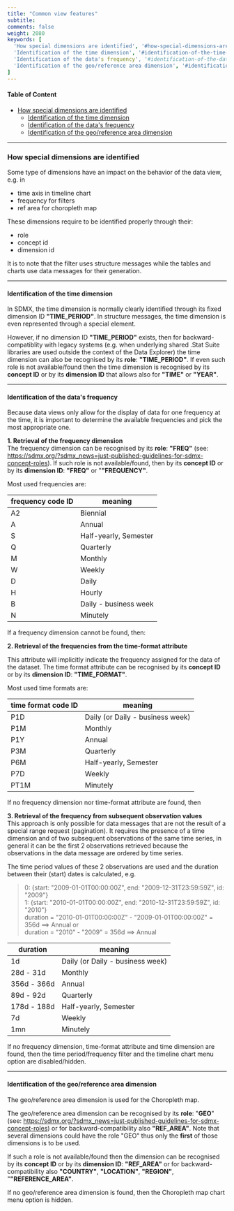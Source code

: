 ```yaml
---
title: "Common view features"
subtitle: 
comments: false
weight: 2080
keywords: [
  'How special dimensions are identified', '#how-special-dimensions-are-identified',
  'Identification of the time dimension', '#identification-of-the-time-dimension',
  'Identification of the data's frequency', '#identification-of-the-datas-frequency',
  'Identification of the geo/reference area dimension', '#identification-of-the-georeference-area-dimension',
]
---
```


#### Table of Content
- [How special dimensions are identified](#how-special-dimensions-are-identified)
  - [Identification of the time dimension](#identification-of-the-time-dimension)
  - [Identification of the data's frequency](#identification-of-the-datas-frequency)
  - [Identification of the geo/reference area dimension](#identification-of-the-georeference-area-dimension)

---

### How special dimensions are identified
Some type of dimensions have an impact on the behavior of the data view, e.g. in
* time axis in timeline chart
* frequency for filters
* ref area for choropleth map

These dimensions require to be identified properly through their:
* role
* concept id
* dimension id

It is to note that the filter uses structure messages while the tables and charts use data messages for their generation.  

---

#### Identification of the time dimension
In SDMX, the time dimension is normally clearly identified through its fixed dimension ID **"TIME_PERIOD"**. In structure messages, the time dimension is even represented through a special element.

However, if no dimension ID **"TIME_PERIOD"** exists, then for backward-compatiblity with legacy systems (e.g. when underlying shared .Stat Suite libraries are used outside the context of the Data Explorer) the time dimension can also be recognised by its **role**: **"TIME_PERIOD"**. If even such role is not available/found then the time dimension is recognised by its **concept ID** or by its **dimension ID** that allows also for **"TIME"** or **"YEAR"**.

---

#### Identification of the data's frequency
Because data views only allow for the display of data for one frequency at the time, it is important to determine the available frequencies and pick the most appropriate one.

**1. Retrieval of the frequency dimension**  
The frequency dimension can be recognised by its **role**: **"FREQ"** (see: https://sdmx.org/?sdmx_news=just-published-guidelines-for-sdmx-concept-roles). If such role is not available/found, then by its **concept ID** or by its **dimension ID**: **"FREQ"** or "**"FREQUENCY"**.

Most used frequencies are:  

| frequency code ID | meaning |  
|-------------------|-------------|  
| A2 | Biennial |  
| A | Annual |  
| S | Half-yearly, Semester |  
| Q | Quarterly |  
| M | Monthly |  
| W | Weekly |  
| D | Daily |  
| H | Hourly |  
| B | Daily - business week |  
| N | Minutely |  

If a frequency dimension cannot be found, then: 

**2. Retrieval of the frequencies from the time-format attribute**  

This attribute will implicitly indicate the frequency assigned for the data of the dataset. The time format attribute can be recognised by its **concept ID** or by its **dimension ID**: **"TIME_FORMAT"**.

Most used time formats are:  

| time format code ID | meaning |
|---------|---------|
| P1D | Daily (or Daily - business week) |
| P1M | Monthly |
| P1Y | Annual |
| P3M | Quarterly |
| P6M | Half-yearly, Semester |
| P7D | Weekly |
| PT1M | Minutely |

If no frequency dimension nor time-format attribute are found, then 

**3. Retrieval of the frequency from subsequent observation values**  
This approach is only possible for data messages that are not the result of a special range request (pagination). It requires the presence of a time dimension and of two subsequent observations of the same time series, in general it can be the first 2 observations retrieved because the observations in the data message are ordered by time series.

The time period values of these 2 observations are used and the duration between their (start) dates is calculated, e.g.  
>  0: {start: "2009-01-01T00:00:00Z", end: "2009-12-31T23:59:59Z", id: "2009"}  
>  1: {start: "2010-01-01T00:00:00Z", end: "2010-12-31T23:59:59Z", id: "2010"}  
  duration = "2010-01-01T00:00:00Z" - "2009-01-01T00:00:00Z" = 356d ==> Annual  or  
  duration = "2010" - "2009" = 356d ==> Annual  

| duration | meaning |
|---------|---------|
| 1d | Daily (or Daily - business week) |
| 28d - 31d | Monthly |
| 356d - 366d | Annual |
| 89d - 92d | Quarterly |
| 178d - 188d | Half-yearly, Semester |
| 7d | Weekly |
| 1mn | Minutely |

If no frequency dimension, time-format attribute and time dimension are found, then the time period/frequency filter and the timeline chart menu option are disabled/hidden.

---

#### Identification of the geo/reference area dimension
The geo/reference area dimension is used for the Choropleth map.

The geo/reference area dimension can be recognised by its **role**: "**GEO**" (see: https://sdmx.org/?sdmx_news=just-published-guidelines-for-sdmx-concept-roles) or for backward-compatibility also **"REF_AREA"**. Note that several dimensions could have the role "GEO" thus only the **first** of those dimensions is to be used.

If such a role is not available/found then the dimension can be recognised by its **concept ID** or by its **dimension ID**: **"REF_AREA"** or for backward-compatibility also **"COUNTRY"**, **"LOCATION"**, **"REGION"**, "**"REFERENCE_AREA"**. 

If no geo/reference area dimension is found, then the Choropleth map chart menu option is hidden.

